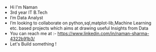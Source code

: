 - Hi I'm Naman
- 3rd year IT B.Tech
- I’m Data Analyst
- I’m looking to collaborate on python,sql,matplot-lib,Machine Learning etc. based projects which aims at drawing useful Insights from Data
- You can reach me at :- https://www.linkedin.com/in/naman-sharma-4322b91b3/
- Let's Build something !
